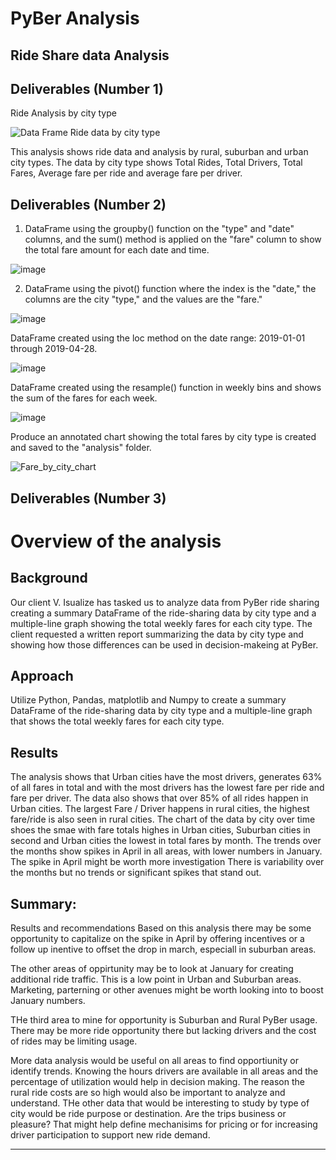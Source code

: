 # PyBer Analysis
## Ride Share data Analysis

## Deliverables (Number 1)

Ride Analysis by city type

![Data Frame Ride data by city type](https://user-images.githubusercontent.com/91839403/146114560-4f1e30bc-c10f-4127-bdb8-5864d21d2965.png)


This analysis shows ride data and analysis by rural, suburban and urban city types.  The data by city type shows Total Rides, Total Drivers, Total Fares, Average fare per ride and average fare per driver.

## Deliverables (Number 2)
1. DataFrame using the groupby() function on the "type" and "date" columns, and the sum() method is applied on the "fare" column to show the total fare amount for each date and time. 

![image](https://user-images.githubusercontent.com/91839403/146115026-4355e962-b52c-4307-9e09-e7192989e828.png)

2. DataFrame using the pivot() function where the index is the "date," the columns are the city "type," and the values are the "fare."

![image](https://user-images.githubusercontent.com/91839403/146115235-e19fba52-378a-4a89-8c7d-561c78754557.png)

DataFrame created using the loc method on the date range: 2019-01-01 through 2019-04-28. 

![image](https://user-images.githubusercontent.com/91839403/146115359-4c9e44e1-6f57-40bf-91ed-22de5e85da05.png)

DataFrame created using the resample() function in weekly bins and shows the sum of the fares for each week.

![image](https://user-images.githubusercontent.com/91839403/146115467-e821fde8-ebcd-483a-9d71-c5c5654d970d.png)

Produce an annotated chart showing the total fares by city type is created and saved to the "analysis" folder.

![Fare_by_city_chart](https://user-images.githubusercontent.com/91839403/146115513-8f76ddfa-4c81-4079-bedc-8d479e0abcfc.png)


## Deliverables (Number 3)

# Overview of the analysis

## Background
Our client V. Isualize has tasked us to analyze data from PyBer ride sharing creating a summary DataFrame of the ride-sharing data by city type and a  multiple-line graph showing the total weekly fares for each city type. The client requested a written report summarizing the data by city type and showing how those differences can be used in decision-makeing at PyBer.

## Approach
Utilize Python, Pandas, matplotlib and Numpy to create a summary DataFrame of the ride-sharing data by city type and a multiple-line graph that shows the total weekly fares for each city type.

## Results
The analysis shows that Urban cities have the most drivers, generates 63% of all fares in total and with the most drivers has the lowest fare per ride and fare per driver.  The data also shows that over 85% of all rides happen in Urban cities.  The largest Fare / Driver happens in rural cities, the highest fare/ride is also seen in rural cities.  The chart of the data by city over time shoes the smae with fare totals highes in Urban cities, Suburban cities in second and Urban cities the lowest in total fares by month.  The trends over the months show spikes in April in all areas, with lower numbers in January. The spike in April might be worth more investigation There is variability over the months but no trends or significant spikes that stand out.

## Summary: 
Results and recommendations
Based on this analysis there may be some opportunity to capitalize on the spike in April by offering incentives or a follow up inentive to offset the drop in march, especiall in suburban areas.

The other areas of oppirtunity may be to look at January for creating additional ride traffic.  This is a low point in Urban and Suburban areas.  Marketing, parterning or other avenues might be worth looking into to boost January numbers.

THe third area to mine for opportunity is Suburban and Rural PyBer usage. There may be more ride opportunity there but lacking drivers and the cost of rides may be limiting usage.

More data analysis would be useful on all areas to find opportiunity or identify trends.  Knowing the hours drivers are available in all areas and the percentage of utilization would help in decision making.  The reason the rural ride costs are so high would also be important to analyze and understand.  THe other data that would be interesting to study by type of city would be ride purpose or destination.  Are the trips business or pleasure?  That might help define mechanisims for pricing or for increasing driver participation to support new ride demand.

------------------------------------------------------------------------------------------------------------------------------------------------------------
